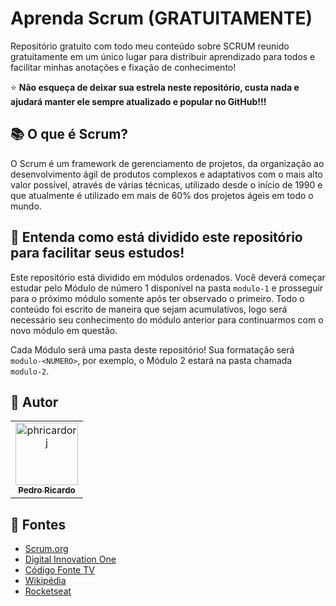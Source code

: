 # Aprenda Scrum (GRATUITAMENTE)

Repositório gratuito com todo meu conteúdo sobre SCRUM reunido gratuitamente em um único lugar para distribuir aprendizado para todos e facilitar minhas anotações e fixação de conhecimento!

⭐ **Não esqueça de deixar sua estrela neste repositório, custa nada e ajudará manter ele sempre atualizado e popular no GitHub!!!**

## 📚 O que é Scrum?

O Scrum é um framework de gerenciamento de projetos, da organização ao desenvolvimento ágil de produtos complexos e adaptativos com o mais alto valor possível, através de várias técnicas, utilizado desde o início de 1990 e que atualmente é utilizado em mais de 60% dos projetos ágeis em todo o mundo.

## 🚀 Entenda como está dividido este repositório para facilitar seus estudos!

Este repositório está dividido em módulos ordenados. Você deverá começar estudar pelo Módulo de número 1 disponível na pasta `modulo-1` e prosseguir para o próximo módulo somente após ter observado o primeiro. Todo o conteúdo foi escrito de maneira que sejam acumulativos, logo será necessário seu conhecimento do módulo anterior para continuarmos com o novo módulo em questão.

Cada Módulo será uma pasta deste repositório! Sua formatação será `modulo-<NUMERO>`, por exemplo, o Módulo 2 estará na pasta chamada `modulo-2`.

## 🖖 Autor

<table>
  <tr>
    <td align="center">
      <a href="https://github.com/phricardorj">
        <img src="https://avatars.githubusercontent.com/u/70300680" width="100px;" alt="phricardorj"/><br>
        <sub>
          <b>Pedro Ricardo</b>
        </sub>
      </a>
    </td>
  </tr>
</table>

## 🔎 Fontes
- [Scrum.org](https://www.scrum.org/)
- [Digital Innovation One](https://digitalinnovation.one/)
- [Código Fonte TV ](https://www.codigofonte.com.br/)
- [Wikipédia](<https://pt.wikipedia.org/wiki/Scrum_(desenvolvimento_de_software)>)
- [Rocketseat](https://blog.rocketseat.com.br/como-funciona-a-nossa-estrutura-de-desenvolvimento/)
